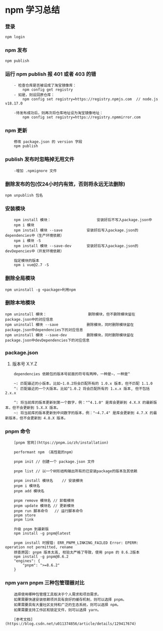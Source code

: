 # npm 学习总结

### 登录
	npm login

### npm 发布
	npm publish	

### 运行 npm publish 报 401 或者 403 的错
```
	- 检查仓库是否被设成了淘宝镜像库：
		npm config get registry
	- 如是，则设回原仓库：
		npm config set registry=https://registry.npmjs.com 	// node.js v18.17.0
	
	-待发布成功后，则再次将仓库地址设为淘宝镜像地址：
		npm config set registry=https://registry.npmmirror.com
```

### npm 更新
```
	修改 package.json 的 version 字段
	npm publish
```	

### publish 发布时忽略掉无用文件
```
	-增加 .npmignore 文件
```

### 删除发布的包(仅24小时内有效，否则将永远无法删除)
	npm unpublish 包名

### 安装模块
```
	npm install 模块： 					安装好后不写入package.json中
	npm i 模块	
	npm install 模块 --save  			安装好后写入package.json的dependencies中（生产环境依赖）
	npm i 模块 -S
	npm install 模块 --save-dev  		安装好后写入package.json的devDepencies中（开发环境依赖）

	指定模块的版本
	npm i vue@2.7 -S
```

### 删除全局模块
	npm uninstall -g <package>利用npm

### 删除本地模块
	npm uninstall 模块：					删除模块，但不删除模块留在package.json中的对应信息
	npm uninstall 模块 --save  			删除模块，同时删除模块留在package.json中dependencies下的对应信息
	npm uninstall 模块 --save-dev  		删除模块，同时删除模块留在package.json中devDependencies下的对应信息	

### package.json
1. 版本号 X.Y.Z
```	
	dependencies 依赖包的版本号前面的符号有两种，一种是~，一种是^

	~: 匹配最近的小版本。比如~1.0.2将会匹配所有的 1.0.x 版本，但不匹配 1.1.0
	^: 匹配最近的一个大版本。比如^1.0.2 将会匹配所有的 1.x.x 版本, 但不包括 2.x.x

	^: 将当前库的版本更新到第一个数字，例："^4.1.0" 是库会更新到 4.X.X 的最新版本，但不会更新到 5.X.X 版本。
	~: 将当前库的版本更新到中间数字的版本，例："~4.7.4" 是库会更新到 4.7.X 的最新版本，但不会更新到 4.8.X 版本。
```	

### pnpm 命令
```
	[pnpm 官网](https://pnpm.io/zh/installation)

	performant npm （高性能的npm）

	pnpm init // 创建一个 package.json 文件

	pnpm list // 以一个树形结构输出所有的已安装package的版本及其依赖

	pnpm install 模块名	// 安装模块
	pnpm i 模块名
	pnpm add 模块名

	pnpm remove 模块名	// 卸载模块
	pnpm update 模块名	// 更新模块
	pnpm run 脚本命令	// 运行脚本命令
	pnpm store
	pnpm link

	升级 pnpm 到最新版
	npm install -g pnpm@latest

	pnpm install 时报错: ERR_PNPM_LINKING_FAILED Error: EPERM: operation not permitted, rename
	排查原因: pnpm 版本太高, 校验太严格了导致，使用 pnpm 的 8.6.2版本
	npm install -g pnpm@8.6.2
	"engines": {
		"pnpm": ">=8.6.2"
	}
```

### npm yarn pnpm 三种包管理器对比
```
	选择使用哪种包管理工具取决于个人需求和项目需求。
	如果需要快速安装依赖项并具有良好的缓存机制，则可以选择 pnpm。
	如果需要具有大量社区支持和广泛的生态系统，则可以选择 npm。
	如果需要支持工作区和锁定文件，则可以选择 yarn。

	[参考文档](https://blog.csdn.net/u011374856/article/details/129417674)
```